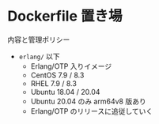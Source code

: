 # Dockerfile 置き場

内容と管理ポリシー

- `erlang/` 以下
  - Erlang/OTP 入りイメージ
  - CentOS 7.9 / 8.3
  - RHEL 7.9 / 8.3
  - Ubuntu 18.04 / 20.04
  - Ubuntu 20.04 のみ arm64v8 版あり
  - Erlang/OTP のリリースに追従していく

